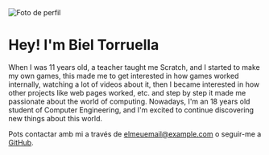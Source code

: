 <!DOCTYPE html>
<html lang="ca">
<body>
  <div class="container">
    <img src="https://via.placeholder.com/150" alt="Foto de perfil" class="photo">
    <h1>Hey! I'm Biel Torruella</h1>
    <p>When I was 11 years old, a teacher taught me Scratch, and I started to make my own games, this made me to get interested in how games worked internally, watching a lot of videos about it, then I became interested in how other projects like web pages worked, etc. and step by step it made me passionate about the world of computing.
Nowadays, I'm an 18 years old student of Computer Engineering, and I'm excited to continue discovering new things about this world.</p>
    <p>Pots contactar amb mi a través de <a href="mailto:bieltorruella2006@gmail.com">elmeuemail@example.com</a> o seguir-me a <a href="https://github.com/bieltm" target="_blank">GitHub</a>.</p>
  </div>
</body>
</html>
